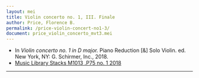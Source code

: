 ```yaml
---
layout: mei
title: Violin concerto no. 1, III. Finale
author: Price, Florence B.
permalink: /price-violin-concert-no1-3/
document: price_violin_concerto_mvt3.mei
---
```


- In *Violin concerto no. 1 in D major.* Piano Reduction [&] Solo Violin. ed. New York, NY: G. Schirmer, Inc., 2018.
- <a href="https://tufts-primo.hosted.exlibrisgroup.com/permalink/f/bnf7qa/01TUN_ALMA21284948010003851" target="_blank"> Music Library Stacks M1013 .P75 no. 1 2018</a>

---

